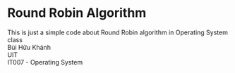 # Round Robin Algorithm
This is just a simple code about Round Robin algorithm in Operating System class  
Bùi Hữu Khánh  
UIT  
IT007 - Operating System
